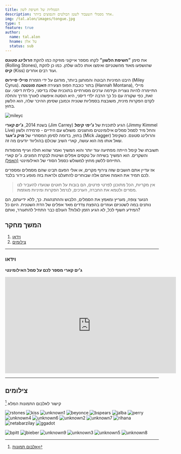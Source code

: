 ```yaml
---
title: הסמליות של חשיפת לשון
description: אחד מסמלי השעבוד לשטן הבולטים והנפוצים ביותר. 
img: /tal.alon/images/tongue.jpg
type: t
feature: true
author:
  name: tal.alon
  hname: טל אלון
  status: sub
---
```



את סימן **״חשיפת הלשון״** לקחו מספר אייקוני מוזיקה כמו להקת ***הרולינג סטונס*** (Rolling Stones), שהושפעו מאוד מהשטניזם ואימצו אותו כלוגו שלהן. כמו כן להקת ***קיס*** (Kiss) ועוד רבים אחרים.

היבט המיניות הבוטה והמוחצן ביותר, מודגם על ידי הזמרת ***מיילי סיירוס*** (Miley Cyrus). בתור כוכבת הפופ הצעירה ***האנה מונטנה*** (Hannah Montana), מיילי התיימרה להיות נוצריה וקידמה ערכים מסורתיים בתוכנית שלה בדיסני, כילדת דיסני. עם זאת, כפי שקורה עם כל כך הרבה ילדי דיסני, היא הוסטה איפשהו לאורך הדרך והחלה לקדם הפקרות מינית, משובצת בסמליות שטנית וכמובן שסימן ההיכר שלה, הוא הלשון בחוץ.

![mileyc](https://imgur.com/3SSdasj.jpg)

בשנת 2014, ***ג'ים קארי***  (Jim Carrey) הגיע לתוכנית של ***ג'ימי קימל*** (Jimmy Kimmel Live) והחל מיד לסמל סמלים אילומינטים מוחצנים: משולש עם הידיים - פרמידה ולשון בחוץ, בדומה לסימן המסחרי של ***מיק ג'אגר*** (Mick Jagger) והרולינג סטונס. כשקימל שאל אותו מה הוא עושה, קארי השיב שכולם בהוליווד יודעים מה זה.

תשובתו של קימל הייתה מפתיעה עוד יותר והוא המשיך ואמר שהוא חולה ועייף מהסודות והשקרים. הוא המשיך בשיחה על טקסים אפלים ושיטות לבקרת המונים. ג'ים קארי התייחס ללשון מחוץ למשולש כסמל הסודי של האילומינטי [(האפל)](/tal.amitay/we-are-the-illuminati).

אז עדיין אתם חושבים שזה צירוף מקרים, או אולי הפעם תבינו שהם מסמלים ומספרים לכם תמיד את האמת ואתם אלה שבוחרים להתעלם ולראות בזה מופע בידור בלבד.

> אין מקריות, הכל מתוכנן לפרטי פרטים, הם בובות על חוטים שנועדו להעביר לנו מסרים ולטמא את החברה, הערכים, לנרמל הפקרות ומיניות מוגזמת.

הנוער צופה, מעריץ ומאמץ את הסמלים, הלבוש וההתנהגות. כך, ללא ידיעתם, הם נותנים במה לשטניזם ועוזרים בהפצת צדדים מאד אפלים של הדת השטנית. היום כל המידע חשוף לכל, לא הגיע הזמן לגלות? העולם כבר התחיל להתעורר, ואתם? ⁦

## המשך מחקר

1. [וידאו](#וידאו)
1. [צילומים](#צילומים)

---

### וידאו

**ג'ים קארי מספר לכם על סמל האילומינטי**

<div class="video">
  <iframe width="560" height="315" src="https://www.youtube.com/embed/eG9i7d8yfKQ" frameborder="0" allowfullscreen></iframe>
</div>

---

## צילומים

קישור לאלבום התמונות המלא [^1]

![rstones](https://i.imgur.com/n853T9t.png)
![kiss](https://i.imgur.com/G26bwEl.jpg)
![unknown1](https://i.imgur.com/z9z5Zwq.jpg)
![beyonce](https://i.imgur.com/7YdC6Lc.jpg)
![bspears](https://i.imgur.com/yVvXn0v.jpg)
![jalba](https://i.imgur.com/7SIJXXs.jpg)
![perry](https://i.imgur.com/DzR6zgl.jpg)
![unknown4](https://i.imgur.com/8q4meTA.jpg)
![unknown6](https://i.imgur.com/waQkpGu.jpg)
![unknown2](https://i.imgur.com/DwGwnrk.jpg)
![unknown7](https://i.imgur.com/BPpUOEu.jpg)
![rihana](https://i.imgur.com/HbcfsI7.jpg)
![netabarzilay](https://i.imgur.com/rKRGzZm.jpg)
![ggadot](https://i.imgur.com/AaXbNlk.jpg)
<!-- ![cdion](https://i.imgur.com/HMacHUq.jpg) -->
![bpitt](https://i.imgur.com/Hrel0KK.jpg)
![jbieber](https://i.imgur.com/LPyGMjd.jpg)
![unknown9](https://i.imgur.com/bXimO2I.jpg)
![unknown3](https://i.imgur.com/aq3OuKE.jpg)
![unknown5](https://i.imgur.com/i3iChs0.jpg)
![unknown8](https://i.imgur.com/gBQ0zMy.jpg)

[^1]: [אלבום תמונות](https://imgur.com/a/9TdnANM)
